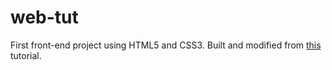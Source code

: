 # web-tut
First front-end project using HTML5 and CSS3.  Built and modified from [this](https://www.youtube.com/watch?v=Wm6CUkswsNw) tutorial.
